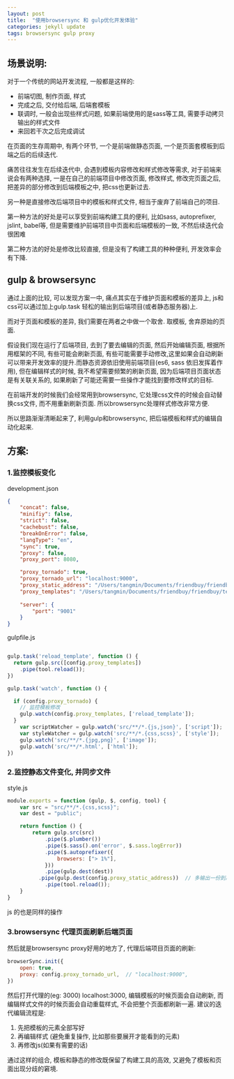 ```yaml
---
layout: post
title:  "使用browsersync 和 gulp优化开发体验"
categories: jekyll update
tags: browsersync gulp proxy
---
```


## 场景说明:

对于一个传统的网站开发流程, 一般都是这样的:

* 前端切图, 制作页面, 样式
* 完成之后, 交付给后端, 后端套模板
* 联调时, 一般会出现些样式问题, 如果前端使用的是sass等工具, 需要手动拷贝输出的样式文件
* 来回若干次之后完成调试


在页面的生存周期中, 有两个环节, 一个是前端做静态页面, 一个是页面套模板到后端之后的后续迭代.

痛苦往往发生在后续迭代中, 会遇到模板内容修改和样式修改等需求, 对于前端来说会有两种选择, 一是在自己的前端项目中修改页面, 修改样式, 修改完页面之后, 把差异的部分修改到后端模板之中, 把css也更新过去.

另一种是直接修改后端项目中的模板和样式文件, 相当于废弃了前端自己的项目.

第一种方法的好处是可以享受到前端构建工具的便利, 比如sass, autoprefixer, jslint, babel等, 但是需要维护前端项目中页面和后端模板的一致, 不然后续迭代会很困难

第二种方法的好处是修改比较直接, 但是没有了构建工具的种种便利, 开发效率会有下降.


## gulp & browsersync

通过上面的比较, 可以发现方案一中, 痛点其实在于维护页面和模板的差异上, js和css可以通过加上gulp.task 轻松的输出到后端项目(或者静态服务器)上.

而对于页面和模板的差异, 我们需要在两者之中做一个取舍.
取模板, 舍弃原始的页面.

假设我们现在运行了后端项目, 去到了要去编辑的页面, 然后开始编辑页面, 根据所用框架的不同, 有些可能会刷新页面, 有些可能需要手动修改,这里如果会自动刷新可以带来开发效率的提升.而静态资源依旧使用前端项目(es6, sass 依旧发挥着作用), 但在编辑样式的时候, 我不希望需要频繁的刷新页面, 因为后端项目页面状态是有关联关系的, 如果刷新了可能还需要一些操作才能找到要修改样式的目标.
 
在前端开发的时候我们会经常用到browsersync, 它处理css文件的时候会自动替换css文件, 而不用重新刷新页面. 所以browsersync处理样式修改非常方便.

所以思路渐渐清晰起来了, 利用gulp和browsersync, 把后端模板和样式的编辑自动化起来.

## 方案:

### 1.监控模板变化

development.json

```json
{
	"concat": false,
	"minifiy": false,
	"strict": false,
	"cachebust": false,
	"breakOnError": false,
	"langType": "en",
	"sync": true,
	"proxy": false,
	"proxy_port": 8080,

	"proxy_tornado": true,
	"proxy_tornado_url": "localhost:9000",
	"proxy_static_address": "/Users/tangmin/Documents/friendbuy/friendbuy/static",
	"proxy_templates": "/Users/tangmin/Documents/friendbuy/friendbuy/template/**/*.html",
	
	"server": {
		"port": "9001"
	}
}
```

gulpfile.js

```javascript

gulp.task('reload_template', function () {
  return gulp.src([config.proxy_templates])
    .pipe(tool.reload());
})

gulp.task('watch', function () {

  if (config.proxy_tornado) {
    // 监控模板修改
    gulp.watch(config.proxy_templates, ['reload_template']);
  }
	var scriptWatcher = gulp.watch('src/**/*.{js,json}', ['script']);
	var styleWatcher = gulp.watch('src/**/*.{css,scss}', ['style']);
	gulp.watch('src/**/*.{jpg,png}', ['image']);
	gulp.watch('src/**/*.html', ['html']);
})
```

### 2.监控静态文件变化, 并同步文件

style.js

```javascript
module.exports = function (gulp, $, config, tool) {
	var src = "src/**/*.{css,scss}";
	var dest = "public";

	return function () {
		return gulp.src(src)
			.pipe($.plumber())
			.pipe($.sass().on('error', $.sass.logError))
			.pipe($.autoprefixer({
				browsers: ["> 1%"],
			}))
			.pipe(gulp.dest(dest))
          .pipe(gulp.dest(config.proxy_static_address))  // 多输出一份到后端目录下
			.pipe(tool.reload());
	}
}
```

js 的也是同样的操作

### 3.browsersync 代理页面刷新后端页面

然后就是browsersync proxy好用的地方了, 代理后端项目页面的刷新:

```javascript
browserSync.init({
	open: true,
	proxy: config.proxy_tornado_url,  // "localhost:9000",
})

```

然后打开代理的(eg: 3000) localhost:3000, 编辑模板的时候页面会自动刷新, 而编辑样式文件的时候页面会自动重载样式, 不会把整个页面都刷新一遍. 
建议的迭代编辑流程是:
1. 先把模板的元素全部写好
2. 再编辑样式 (避免重复操作, 比如那些要展开才能看到的元素)
3. 再修改js(如果有需要的话)


通过这样的组合, 模板和静态的修改既保留了构建工具的高效, 又避免了模板和页面出现分歧的窘境.





